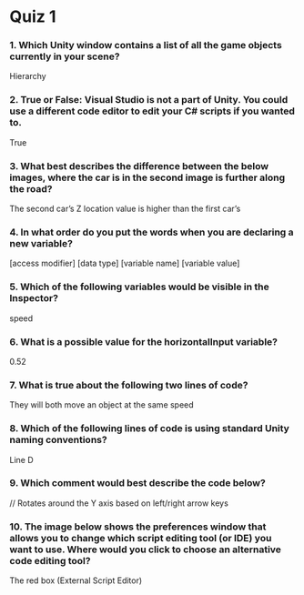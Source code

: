 # Quiz 1
### 1. Which Unity window contains a list of all the game objects currently in your scene?
Hierarchy

### 2. True or False: Visual Studio is not a part of Unity. You could use a different code editor to edit your C# scripts if you wanted to.
True
 
### 3. What best describes the difference between the below images, where the car is in the second image is further along the road?
The second car’s Z location value is higher than the first car’s

### 4. In what order do you put the words when you are declaring a new variable? 
[access modifier] [data type] [variable name] [variable value]

### 5. Which of the following variables would be visible in the Inspector?
speed

### 6. What is a possible value for the horizontalInput variable?
0.52

### 7. What is true about the following two lines of code?
They will both move an object at the same speed

### 8. Which of the following lines of code is using standard Unity naming conventions?
Line D 

### 9. Which comment would best describe the code below?
// Rotates around the Y axis based on left/right arrow keys

### 10. The image below shows the preferences window that allows you to change which script editing tool (or IDE) you want to use. Where would you click to choose an alternative code editing tool?
The red box (External Script Editor)
